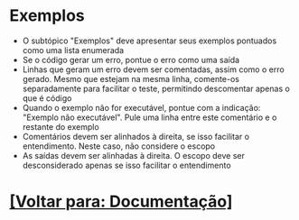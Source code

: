 # Exemplos

- O subtópico "Exemplos" deve apresentar seus exemplos pontuados como uma lista enumerada
- Se o código gerar um erro, pontue o erro como uma saída
- Linhas que geram um erro devem ser comentadas, assim como o erro gerado. Mesmo que estejam na mesma linha, comente-os separadamente para facilitar o teste, permitindo descomentar apenas o que é código
- Quando o exemplo não for executável, pontue com a indicação: "Exemplo não executável". Pule uma linha entre este comentário e o restante do exemplo
- Comentários devem ser alinhados à direita, se isso facilitar o entendimento. Neste caso, não considere o escopo
- As saídas devem ser alinhadas à direita. O escopo deve ser desconsiderado apenas se isso facilitar o entendimento

# [[Voltar para: Documentação]](./7-documentacao.md)